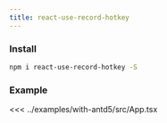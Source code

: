 ```yaml
---
title: react-use-record-hotkey
---
```


### Install

```bash
npm i react-use-record-hotkey -S
```

### Example

<<< ../examples/with-antd5/src/App.tsx
